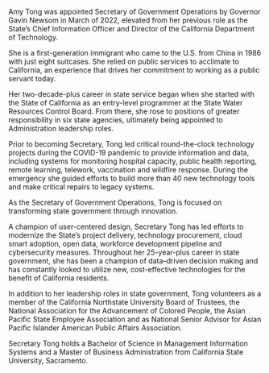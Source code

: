 Amy Tong was appointed Secretary of Government Operations by Governor Gavin Newsom in March of 2022, elevated from her previous role as the State’s Chief Information Officer and Director of the California Department of Technology.

She is a first-generation immigrant who came to the U.S. from China in 1986 with just eight suitcases. She relied on public services to acclimate to California, an experience that drives her commitment to working as a public servant today.

Her two-decade-plus career in state service began when she started with the State of California as an entry-level programmer at the State Water Resources Control Board. From there, she rose to positions of greater responsibility in six state agencies, ultimately being appointed to Administration leadership roles.

Prior to becoming Secretary, Tong led critical round-the-clock technology projects during the COVID-19 pandemic to provide information and data, including systems for monitoring hospital capacity, public health reporting, remote learning, telework, vaccination and wildfire response. During the emergency she guided efforts to build  more than 40 new technology tools and make critical repairs to legacy systems.

As the Secretary of Government Operations, Tong is focused on transforming state government through innovation.

A champion of user-centered design, Secretary Tong has led efforts to modernize the State’s project delivery, technology procurement, cloud smart adoption, open data, workforce development pipeline and cybersecurity measures. Throughout her 25-year-plus career in state government, she has been a champion of data–driven decision making and has constantly looked to utilize new, cost-effective technologies for the benefit of California residents.

In addition to her leadership roles in state government, Tong volunteers as a member of the California Northstate University Board of Trustees, the National Association for the Advancement of Colored People, the Asian Pacific State Employee Association and as National Senior Advisor for Asian Pacific Islander American Public Affairs Association.

Secretary Tong holds a Bachelor of Science in Management Information Systems and a Master of Business Administration from California State University, Sacramento.
